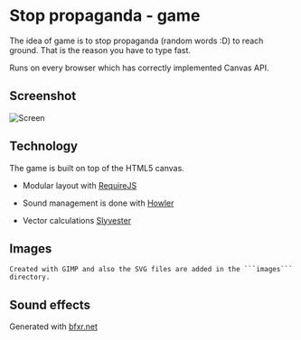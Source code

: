 # Stop propaganda - game

The idea of game is to stop propaganda (random words :D) to reach ground. That is the reason you have to type fast.

Runs on every browser which has correctly implemented Canvas API.

## Screenshot

![Screen](https://raw.githubusercontent.com/riston/typing-war/master/screenshots/screenshot.png)

## Technology

The game is built on top of the HTML5 canvas.

  - Modular layout with [RequireJS](http://requirejs.org/)

  - Sound management is done with [Howler](http://howlerjs.com/)

  - Vector calculations [Slyvester](http://sylvester.jcoglan.com/)

## Images

    Created with GIMP and also the SVG files are added in the ```images``` directory.

## Sound effects

Generated with [bfxr.net](http://www.bfxr.net/)
